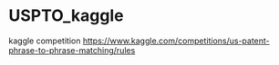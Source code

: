 # USPTO_kaggle
kaggle competition 
https://www.kaggle.com/competitions/us-patent-phrase-to-phrase-matching/rules
